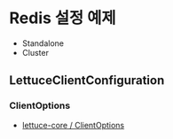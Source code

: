 # Redis 설정 예제

- Standalone
- Cluster

## LettuceClientConfiguration

### ClientOptions

- [lettuce-core / ClientOptions](https://github.com/lettuce-io/lettuce-core/wiki/Client-Options)
